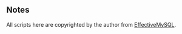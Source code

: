 ## Notes
All scripts here are copyrighted by the author from [EffectiveMySQL](https://github.com/ronaldbradford/EffectiveMySQL).
